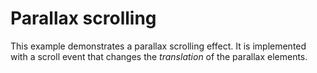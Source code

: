 # Parallax scrolling
This example demonstrates a parallax scrolling effect. It is implemented with a scroll event that changes the _translation_ of the parallax elements.
